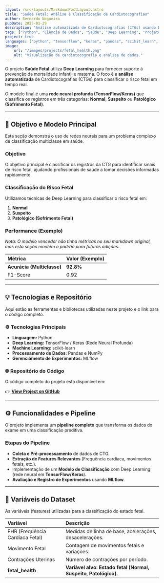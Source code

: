 ```yaml
---
layout: /src/layouts/MarkdownPostLayout.astro
title: "Saúde Fetal: Análise e Classificação de Cardiotocografias"
author: Bernardo Nogueira
pubDate: 2025-01-29
description: "Análise automatizada de Cardiotocografias (CTGs) usando Deep Learning para classificar o risco de sofrimento fetal."
tags: ["Python", "Ciência de Dados", "Saúde", "Deep Learning", "Projetos"]
project: true
languages: ["python", "tensorflow", "keras", "pandas", "scikit_learn", "mlflow"]
image:
    url: "/images/projects/fetal_health.png"
    alt: "Visualização de cardiotocografia e análise de dados."
---
```


O projeto **Saúde Fetal** utiliza **Deep Learning** para fornecer suporte à prevenção da mortalidade infantil e materna. O foco é a **análise automatizada** de Cardiotocografias (CTGs) para classificar o risco fetal em tempo real.

O modelo final é uma **rede neural profunda (TensorFlow/Keras)** que classifica os registros em três categorias: **Normal**, **Suspeito** ou **Patológico (Sofrimento Fetal)**.

---

## 🎯 Objetivo e Modelo Principal

Esta seção demonstra o uso de redes neurais para um problema complexo de classificação multiclasse em saúde.

### Objetivo

O objetivo principal é classificar os registros da CTG para identificar sinais de risco fetal, ajudando profissionais de saúde a tomar decisões informadas rapidamente.

### Classificação do Risco Fetal

Utilizamos técnicas de Deep Learning para classificar o risco fetal em:

1.  **Normal**
2.  **Suspeito**
3.  **Patológico (Sofrimento Fetal)**

### Performance (Exemplo)

_Nota: O modelo vencedor não tinha métricas no seu markdown original, mas esta seção mantém o padrão para futuras adições._

| Métrica                    | Valor (Exemplo) |
| :------------------------- | :-------------- |
| **Acurácia (Multiclasse)** | **92.8%**       |
| F1-Score                   | 0.92            |

---

## 💡 Tecnologias e Repositório

Aqui estão as ferramentas e bibliotecas utilizadas neste projeto e o link para o código completo.

### ⚙️ Tecnologias Principais

-   **Linguagem:** Python
-   **Deep Learning:** TensorFlow / Keras (Rede Neural Profunda)
-   **Machine Learning:** scikit-learn
-   **Processamento de Dados:** Pandas e NumPy
-   **Gerenciamento de Experimentos:** MLflow

### 🌐 Repositório do Código

O código completo do projeto está disponível em:

👉 **[View Project on GitHub](https://github.com/bernardonogueira8/Sofrimento-Fetal-e-o-Exame-da-Cardiotocografia)**

---

## ⚙️ Funcionalidades e Pipeline

O projeto implementa um **pipeline completo** que transforma os dados do exame em uma classificação preditiva.

### Etapas do Pipeline

-   **Coleta e Pré-processamento** de dados de CTG.
-   **Extração de Features Relevantes** (Frequência cardíaca, movimentos fetais, etc.).
-   Implementação de um **Modelo de Classificação** com Deep Learning (rede neural em **TensorFlow/Keras**).
-   **Avaliação e Registro de Experimentos** usando **MLflow**.

---

## 📖 Variáveis do Dataset

As variáveis (features) utilizadas para a classificação do estado fetal.

| Variável                        | Descrição                                                       |
| :------------------------------ | :-------------------------------------------------------------- |
| FHR (Frequência Cardíaca Fetal) | Medidas de linha de base, acelerações, desacelerações.          |
| Movimento Fetal                 | Contagem de movimentos fetais e variações.                      |
| Contrações Uterinas             | Número de contrações por período.                               |
| **fetal_health**                | **Variável alvo: Estado fetal (Normal, Suspeito, Patológico).** |
